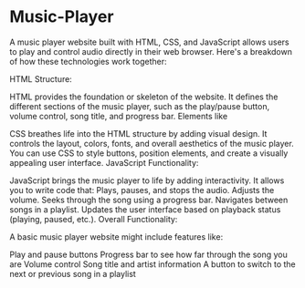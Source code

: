 # Music-Player

A music player website built with HTML, CSS, and JavaScript allows users to play and control audio directly in their web browser. Here's a breakdown of how these technologies work together:

HTML Structure:

HTML provides the foundation or skeleton of the website. It defines the different sections of the music player, such as the play/pause button, volume control, song title, and progress bar.
Elements like <audio> are used to embed the audio files into the webpage.
CSS Styling:

CSS breathes life into the HTML structure by adding visual design. It controls the layout, colors, fonts, and overall aesthetics of the music player.
You can use CSS to style buttons, position elements, and create a visually appealing user interface.
JavaScript Functionality:

JavaScript brings the music player to life by adding interactivity. It allows you to write code that:
Plays, pauses, and stops the audio.
Adjusts the volume.
Seeks through the song using a progress bar.
Navigates between songs in a playlist.
Updates the user interface based on playback status (playing, paused, etc.).
Overall Functionality:

A basic music player website might include features like:

Play and pause buttons
Progress bar to see how far through the song you are
Volume control
Song title and artist information
A button to switch to the next or previous song in a playlist
